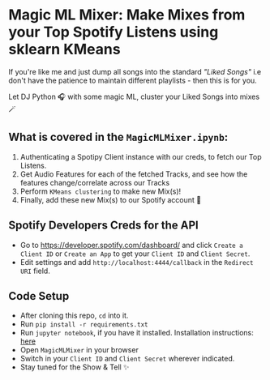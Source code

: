 # Magic ML Mixer: Make Mixes from your Top Spotify Listens using sklearn KMeans

If you're like me and just dump all songs into the standard *"Liked Songs"* i.e don't have the patience to maintain different playlists - then this is for you.

Let DJ Python 🎧 with some magic ML, cluster your Liked Songs into mixes 🪄

## What is covered in the `MagicMLMixer.ipynb`:

1. Authenticating a Spotipy Client instance with our creds, to fetch our Top Listens.
2. Get Audio Features for each of the fetched Tracks, and see how the features change/correlate across our Tracks
3. Perform `KMeans clustering` to make new Mix(s)!
4. Finally, add these new Mix(s) to our Spotify account 🚀

## Spotify Developers Creds for the API

* Go to https://developer.spotify.com/dashboard/ and click ```Create a Client ID``` or ```Create an App``` to get your ``Client ID`` and ``Client Secret``. 
* Edit settings and add ``http://localhost:4444/callback`` in the ``Redirect URI`` field.


## Code Setup

* After cloning this repo, ```cd``` into it.
* Run ```pip install -r requirements.txt```
* Run ```jupyter notebook```, if you have it installed. Installation instructions: [here](https://jupyter.org/install)
* Open ```MagicMLMixer``` in your browser 
* Switch in your ``Client ID`` and ``Client Secret`` wherever indicated.
* Stay tuned for the Show & Tell ✨

